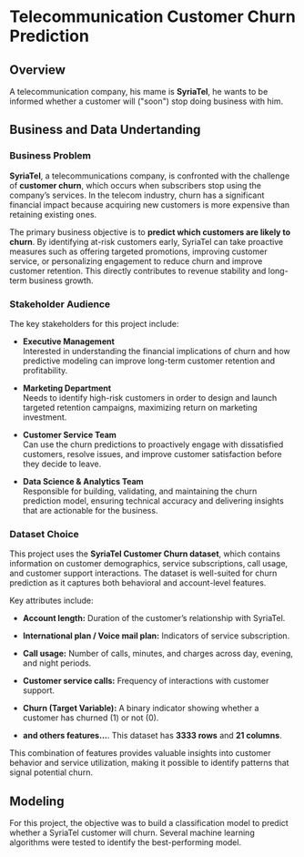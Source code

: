 # Telecommunication Customer Churn Prediction
## **Overview**
A telecommunication company, his mame is **SyriaTel**, he wants to be informed whether a customer will ("soon") stop doing business with him.

## **Business and Data Undertanding**

### **Business Problem**
**SyriaTel**, a telecommunications company, is confronted with the challenge of **customer churn**, which occurs when subscribers stop using the company’s services. In the telecom industry, churn has a significant financial impact because acquiring new customers is more expensive than retaining existing ones.

The primary business objective is to **predict which customers are likely to churn**. By identifying at-risk customers early, SyriaTel can take proactive measures such as offering targeted promotions, improving customer service, or personalizing engagement to reduce churn and improve customer retention. This directly contributes to revenue stability and long-term business growth.

### **Stakeholder Audience**

The key stakeholders for this project include:

-   **Executive Management**  
    Interested in understanding the financial implications of churn and how predictive modeling can improve long-term customer retention and profitability.
    
-   **Marketing Department**  
    Needs to identify high-risk customers in order to design and launch targeted retention campaigns, maximizing return on marketing investment.
    
-   **Customer Service Team**  
    Can use the churn predictions to proactively engage with dissatisfied customers, resolve issues, and improve customer satisfaction before they decide to leave.
    
-   **Data Science & Analytics Team**  
    Responsible for building, validating, and maintaining the churn prediction model, ensuring technical accuracy and delivering insights that are actionable for the business.

### **Dataset Choice**

This project uses the **SyriaTel Customer Churn dataset**, which contains information on customer demographics, service subscriptions, call usage, and customer support interactions. The dataset is well-suited for churn prediction as it captures both behavioral and account-level features.

Key attributes include:

-   **Account length:** Duration of the customer’s relationship with SyriaTel.
    
-   **International plan / Voice mail plan:** Indicators of service subscription.
    
-   **Call usage:** Number of calls, minutes, and charges across day, evening, and night periods.
    
-   **Customer service calls:** Frequency of interactions with customer support.
    
-   **Churn (Target Variable):** A binary indicator showing whether a customer has churned (1) or not (0).

-   **and others features...**. This dataset has **3333 rows** and **21 columns**.
    

This combination of features provides valuable insights into customer behavior and service utilization, making it possible to identify patterns that signal potential churn.

## **Modeling**
For this project, the objective was to build a classification model to predict whether a SyriaTel customer will churn. Several machine learning algorithms were tested to identify the best-performing model.
